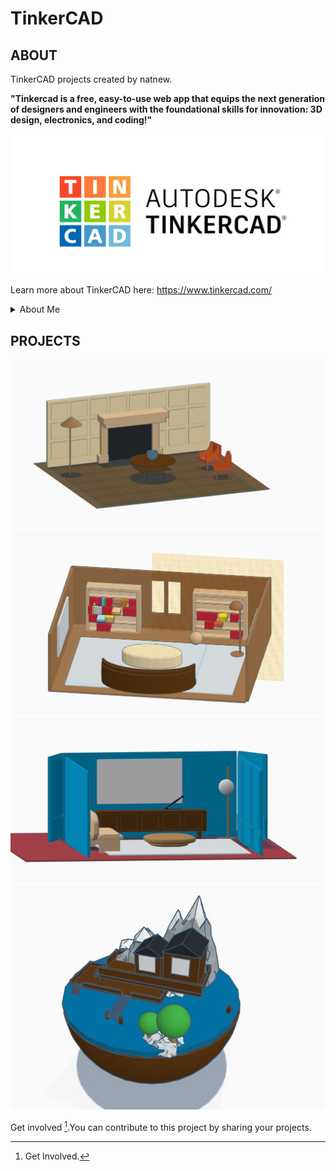 # TinkerCAD
## ABOUT
TinkerCAD projects created by natnew.

**"Tinkercad is a free, easy-to-use web app that equips the next generation of designers and engineers with the foundational skills for innovation: 3D design, electronics, and coding!"**

![](https://github.com/natnew/TinkerCAD/blob/main/Tinkercad.JPG)

Learn more about TinkerCAD here: https://www.tinkercad.com/

<details>
  <summary> About Me </summary>
  </details>
  
## PROJECTS

![](https://github.com/natnew/TinkerCAD/blob/main/Tinker%20001.JPG)
![](https://github.com/natnew/TinkerCAD/blob/main/Tinker%20002.JPG)
![](https://github.com/natnew/TinkerCAD/blob/main/Tinker%20003.JPG)
![](https://github.com/natnew/TinkerCAD/blob/main/Island.JPG)


Get involved [^1].You can contribute to this project by sharing your projects.

[^1]: Get Involved.
